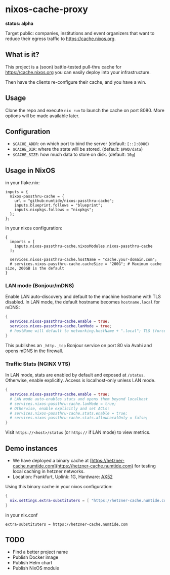# nixos-cache-proxy

**status: alpha**

Target public: companies, institutions and event organizers that want to
               reduce their egress traffic to https://cache.nixos.org.

## What is it?

This project is a (soon) battle-tested pull-thru cache for
https://cache.nixos.org you can easily deploy into your infrastructure.

Then have the clients re-configure their cache, and you have a win.

## Usage

Clone the repo and execute `nix run` to launch the cache on port 8080.
More options will be made available later.

## Configuration

* `$CACHE_ADDR`: on which port to bind the server (default: `[::]:8080`)
* `$CACHE_DIR`: where the state will be stored. (default: `$PWD/data`)
* `$CACHE_SIZE`: how much data to store on disk. (default: `10g`)

## Usage in NixOS

in your flake.nix:

```
inputs = {
  nixos-passthru-cache = {
    url = "github:numtide/nixos-passthru-cache";
    inputs.blueprint.follows = "blueprint";
    inputs.nixpkgs.follows = "nixpkgs";
  };
};
```

in your nixos configuration:

```
{
  imports = [
    inputs.nixos-passthru-cache.nixosModules.nixos-passthru-cache
  ];

  services.nixos-passthru-cache.hostName = "cache.your-domain.com";
  # services.nixos-passthru-cache.cacheSize = "200G"; # Maximum cache size, 200GB is the default
}
```

### LAN mode (Bonjour/mDNS)

Enable LAN auto-discovery and default to the machine hostname with TLS disabled. In LAN mode, the default hostname becomes `hostname.local` for mDNS:

```nix
{
  services.nixos-passthru-cache.enable = true;
  services.nixos-passthru-cache.lanMode = true;
  # hostName will default to networking.hostName + ".local"; TLS (forceSSL) defaults to false
}
```
This publishes an `_http._tcp` Bonjour service on port 80 via Avahi and opens mDNS in the firewall.

### Traffic Stats (NGINX VTS)

In LAN mode, stats are enabled by default and exposed at `/status`. Otherwise, enable explicitly. Access is localhost-only unless LAN mode.

```nix
{
  services.nixos-passthru-cache.enable = true;
  # LAN mode auto-enables stats and opens them beyond localhost
  # services.nixos-passthru-cache.lanMode = true;
  # Otherwise, enable explicitly and set ACLs:
  # services.nixos-passthru-cache.stats.enable = true;
  # services.nixos-passthru-cache.stats.allowLocalOnly = false;
}
```
Visit `https://<host>/status` (or `http://` if LAN mode) to view metrics.

## Demo instances

- We have deployed a binary cache at [https://hetzner-cache.numtide.com](https://hetzner-cache.numtide.com) for testing local caching in hetzner networks.
- Location: Frankfurt, Uplink: 1G, Hardware: [AX52](https://www.hetzner.com/dedicated-rootserver/ax52/)

Using this binary cache in your nixos configuration:

```nix
{
  nix.settings.extra-substituters = [ "https://hetzner-cache.numtide.com" ];
}
```

in your nix.conf

```
extra-substituters = https://hetzner-cache.numtide.com
```


## TODO

* Find a better project name
* Publish Docker image
* Publish Helm chart
* Publish NixOS module
